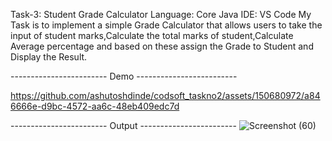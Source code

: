 Task-3: Student Grade Calculator
Language: Core Java
IDE: VS Code
My Task is to implement a simple Grade Calculator that allows users to take the input of student marks,Calculate the total marks of student,Calculate Average percentage and based on these assign the Grade to Student and Display the Result.

------------------------ Demo -------------------------


https://github.com/ashutoshdinde/codsoft_taskno2/assets/150680972/a846666e-d9bc-4572-aa6c-48eb409edc7d

------------------------ Output ------------------------
![Screenshot (60)](https://github.com/ashutoshdinde/codsoft_taskno2/assets/150680972/70e9605a-e1de-4cff-b87f-04b473ff8031)
